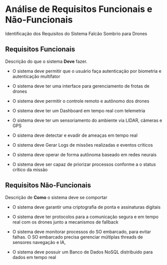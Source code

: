 
# Análise de Requisitos Funcionais e Não-Funcionais

Identificação dos Requisitos do Sistema Falcão Sombrio para Drones


## Requisitos Funcionais

Descrição do que o sistema **Deve** fazer.


- O sistema deve permitir que o usuário faça autenticação por biometria e autenticação multifator

- O sistema deve ter uma interface para gerenciamento de frotas de drones

- O sistema deve permitir o controle remoto e autônomo dos drones

- O sistema deve ter um Dashboard em tempo real com telemetria

- O sistema deve ter um sensoriamento do ambiente via LIDAR, câmeras e GPS

- O sistema deve detectar e evadir de ameaças em tempo real

- O sistema deve Gerar Logs de missões realizadas e eventos críticos

- O sistema deve operar de forma autônoma baseado em redes neurais

- O sistema deve ser capaz de priorizar processos conforme a o status crítico da missão

## Requisitos Não-Funcionais

Descrição de **Como** o sistema deve se comportar


- O sistema deve garantir uma criptografia de ponta e assinaturas digitais

- O sistema deve ter protocolos para a comunicação segura e em tempo real com os drones junto a mecanismos de fallback

- O sistema deve monitorar processos do SO embarcado, para evitar falhas. O SO embarcado precisa gerenciar múltiplas threads de sensores navegação e IA,  

- O sistema deve possuir um Banco de Dados NoSQL distribuido para dados em tempo real

